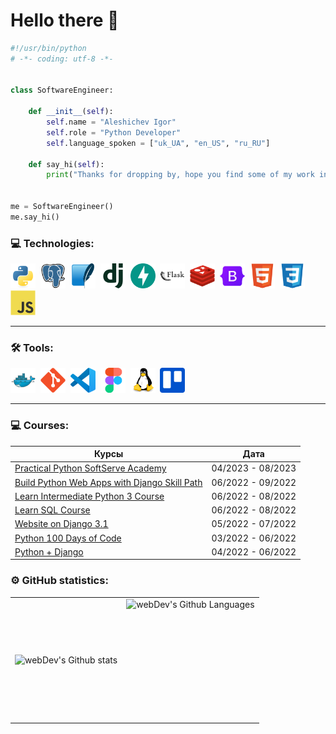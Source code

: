 # Hello there 👋

```python
#!/usr/bin/python
# -*- coding: utf-8 -*-


class SoftwareEngineer:

    def __init__(self):
        self.name = "Aleshichev Igor"
        self.role = "Python Developer"
        self.language_spoken = ["uk_UA", "en_US", "ru_RU"]

    def say_hi(self):
        print("Thanks for dropping by, hope you find some of my work interesting.")


me = SoftwareEngineer()
me.say_hi()
```




### 💻 Technologies:

<div>
  <img src="https://github.com/devicons/devicon/blob/master/icons/python/python-original.svg" title="python" alt="python" width="40" height="40"/>&nbsp
  <img src="https://github.com/devicons/devicon/blob/master/icons/postgresql/postgresql-original.svg" title="postgresql" alt="postgresql" width="40" height="40"/>&nbsp
  <img src="https://github.com/devicons/devicon/blob/master/icons/sqlite/sqlite-original.svg" title="psqlalchemy" alt="psqlalchemy" width="40" height="40"/>&nbsp
  <img src="https://github.com/devicons/devicon/blob/master/icons/django/django-plain.svg" title="django" alt="django" width="40" height="40"/>&nbsp
  <img src="https://github.com/devicons/devicon/blob/master/icons/fastapi/fastapi-original.svg" title="fastapi" alt="fastapi" width="40" height="40"/>&nbsp
  <img src="https://github.com/devicons/devicon/blob/master/icons/flask/flask-original-wordmark.svg" title="flask" alt="flask" width="40" height="40" style="background-color: #ffffff"/>&nbsp
  <img src="https://github.com/devicons/devicon/blob/master/icons/redis/redis-original.svg" title="redis" alt="redis" width="40" height="40"/>&nbsp
  <img src="https://github.com/devicons/devicon/blob/master/icons/bootstrap/bootstrap-original.svg" title="bootstrap" alt="bootstrap" width="40" height="40"/>&nbsp
  <img src="https://github.com/devicons/devicon/blob/master/icons/html5/html5-original.svg" title="html5" alt="html5" width="40" height="40"/>&nbsp
  <img src="https://github.com/devicons/devicon/blob/master/icons/css3/css3-original.svg" title="css" alt="css" width="40" height="40"/>&nbsp
  <img src="https://github.com/devicons/devicon/blob/master/icons/javascript/javascript-original.svg" title="javascript" alt="javascript" width="40" height="40"/>&nbsp
</div>

---

### 🛠 Tools:

<div>
  <img src="https://github.com/devicons/devicon/blob/master/icons/docker/docker-original.svg" title="docker" alt="docker" width="40" height="40"/>&nbsp
  <img src="https://github.com/devicons/devicon/blob/master/icons/git/git-original.svg" title="git" alt="git" width="40" height="40"/>&nbsp
  <img src="https://github.com/devicons/devicon/blob/master/icons/vscode/vscode-original.svg" title="vscode" alt="vscode" width="40" height="40"/>&nbsp;
  <img src="https://github.com/devicons/devicon/blob/master/icons/figma/figma-original.svg" title="figma" alt="figma" width="40" height="40"/>&nbsp;
  <img src="https://github.com/devicons/devicon/blob/master/icons/linux/linux-original.svg" title="linux" alt="linux" width="40" height="40"/>&nbsp;
  <img src="https://github.com/devicons/devicon/blob/master/icons/trello/trello-plain.svg" title="trello" alt="trello" width="40" height="40"/>&nbsp;
</div>


---

### 💻 Courses:

| Курсы                                                           | Дата              |
| ----------------------------------------------------------------| :---------------: |
| <a href="https://www.udemy.com/certificate/UC-95f50749-e2f0-4f09-b71b-be7a672c5556/" target="blank">Practical Python SoftServe Academy</a>                    | 04/2023 - 08/2023 |
| <a href="https://www.codecademy.com/profiles/IgorAleshichev/certificates/607878ed81004d0017706259" target="blank">Build Python Web Apps with Django Skill Path</a>                    | 06/2022 - 09/2022 |
| <a href="https://www.codecademy.com/profiles/IgorAleshichev/certificates/18580789eaba28f09e116f4fc2acec44" target="blank">Learn Intermediate Python 3 Course</a>                    | 06/2022 - 08/2022 |
| <a href="https://www.codecademy.com/profiles/IgorAleshichev/certificates/042a4e5884e3eb6ea1f2a12be6abb851" target="blank">Learn SQL Course</a>                    | 06/2022 - 08/2022 |
| <a href="https://www.udemy.com/certificate/UC-95f50749-e2f0-4f09-b71b-be7a672c5556/" target="blank">Website on Django 3.1</a>                    | 05/2022 - 07/2022 |
| <a href="https://www.udemy.com/certificate/UC-d05c029d-d093-4c50-9850-c7cc63d4f729/" target="blank">Python 100 Days of Code</a>                  | 03/2022 - 06/2022 |
| <a href="https://www.udemy.com/certificate/UC-fc29a49a-3408-4dbc-8174-522eb0a5b74a/" target="blank">Python + Django</a>      | 04/2022 - 06/2022 |


### ⚙️ GitHub statistics:

<table>
  <tr>
    <td>
      <img align="left" src="http://github-readme-streak-stats.herokuapp.com?user=Aleshichev&theme=dark&background=000000" alt="webDev's Github stats" />
    </td>
    <td>
      <img height="195px" align="right" alt="webDev's Github Languages" src="https://github-readme-stats-sigma-five.vercel.app/api/top-langs/?username=Aleshichev&layout=compact&theme=vision-friendly-dark" />
    </td>
  </tr>
</table>
